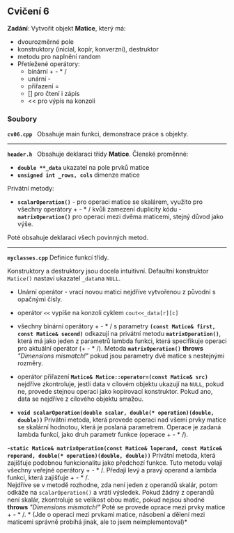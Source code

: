 ## Cvičení 6

 **Zadání**:
Vytvořit objekt **Matice**, který má:
- dvourozměrné pole 
- konstruktory (inicial, kopír, konverzní), destruktor
- metodu pro naplnění random
- Přetíežené operátory:
	- binární + - * /
	- unární -
	- přiřazení =
	- [] pro čtení i zápis
	- << pro výpis na konzoli

 
### Soubory
 **``cv06.cpp ``**
 Obsahuje main funkci, demonstrace práce s objekty. 

-----
 **``header.h ``**
 Obsahuje deklaraci třídy **Matice**. 
Členské proměnné:
- **``double **_data``** ukazatel na pole prvků matice
- **``unsigned int _rows, cols``** dimenze matice

Privátní metody:
- **``scalarOperation()``** - pro operaci matice se skalárem, využito pro všechny operátory + - * / kvůli zamezení duplicity kódu
-**`` matrixOperation()``** pro operaci mezi dvěma maticemi, stejný důvod jako výše.

Poté obsahuje deklaraci všech povinných metod.

---
**``myclasses.cpp``**
Definice funkcí třídy.

Konstruktory a destruktory jsou docela intuitivní. Defaultní konstruktor ``Matice()`` nastaví ukazatel ``_data``na ``NULL``.

- Unární operátor - vrací novou matici nejdříve vytvořenou z původní s opačnými čísly.

- operátor ``<<`` vypíše na konzoli cyklem ``cout<<_data[r][c]``

- všechny binární operátory + - * / s parametry **``(const Matice& first, const Matice& second)``** odkazují na privátní metodu **``matrixOperation()``**, která má jako jeden z parametrů lambda funkci, která specifikuje operaci pro aktuální operátor (+ - * /). Metoda **``matrixOperation()``** **throws** *"Dimensions mismatch!"*  pokud jsou parametry dvě matice s nestejnými rozměry.

- operátor přiřazení **``Matice& Matice::operator=(const Matice& src)``** nejdříve zkontroluje, jestli data v cílovém objektu ukazují na ``NULL``, pokud ne, provede stejnou operaci jako kopírovací konstruktor. Pokud ano, data se nejdříve z cílového objektu smažou.

- **``void scalarOperation(double scalar, double(* operation)(double, double))``**
Privátní metoda, která provede operaci nad všemi prvky matice se skalární hodnotou, která je poslaná parametrem. Operace je zadaná lambda funkcí, jako druh parametr funkce (operace + - * /).

-**``static Matice& matrixOperation(const Matice& loperand, const Matice& roperand, double(* operation)(double, double))``**
Privátní metoda, která zajišťuje podobnou funkcionalitu jako předchozí funkce. Tuto metodu volají všechny veřejné operátory + - * /. Předají levý a pravý operand a lambda funkci, která zajišťuje + - * /.  
Nejdříve se v metodě rozhodne, zda není jeden z operandů skalár, potom odkáže na ``scalarOperation()`` a vrátí výsledek.
Pokud žádný z operandů není skalár, zkontroluje se velikost obou matic, pokud nejsou shodné **throws** *"Dimensions mismatch!"*
Poté se provede oprace mezi prvky matice + - * /. *
(Jde o operaci mezi prvkami matice, násobení a dělení mezi maticemi správně probíhá jinak, ale to jsem neimplementoval)*


<!--stackedit_data:
eyJoaXN0b3J5IjpbLTE0NTA2MDU0MTJdfQ==
-->